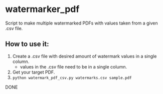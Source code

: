 # watermarker_pdf
Script to make multiple watermarked PDFs with values taken from a given .csv file.


## How to use it:
1. Create a .csv file with desired amount of watermark values in a single column.
     - values in the .csv file need to be in a single column.
2. Get your target PDF.
3. `python watermark_pdf_csv.py watermarks.csv sample.pdf`

DONE
 
